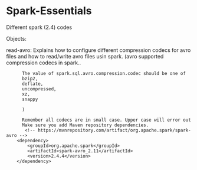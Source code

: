 # Spark-Essentials
Different spark (2.4) codes 

Objects:

read-avro: Explains how to configure different compression codecs for avro files and how to read/write avro files usin spark.
          (avro supported compression codecs in spark.. 

          The value of spark.sql.avro.compression.codec should be one of 
          bzip2, 
          deflate, 
          uncompressed, 
          xz, 
          snappy

          )

          Remember all codecs are in small case. Upper case will error out
          Make sure you add Maven repository dependencies.
           <!-- https://mvnrepository.com/artifact/org.apache.spark/spark-avro -->
        <dependency>
            <groupId>org.apache.spark</groupId>
            <artifactId>spark-avro_2.11</artifactId>
            <version>2.4.4</version>
        </dependency>
